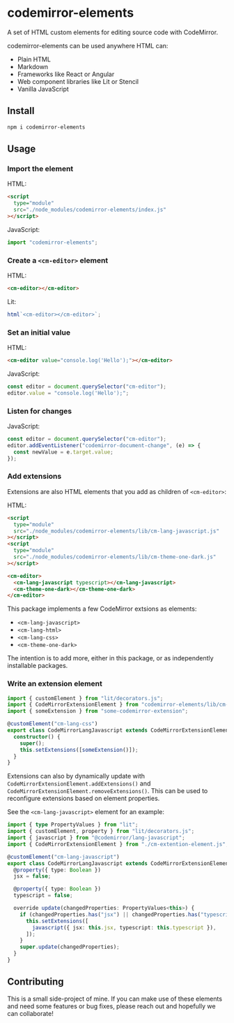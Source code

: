 # codemirror-elements

A set of HTML custom elements for editing source code with CodeMirror.

codemirror-elements can be used anywhere HTML can:

- Plain HTML
- Markdown
- Frameworks like React or Angular
- Web component libraries like Lit or Stencil
- Vanilla JavaScript

## Install

```bash
npm i codemirror-elements
```

## Usage

### Import the element

HTML:

```html
<script
  type="module"
  src="./node_modules/codemirror-elements/index.js"
></script>
```

JavaScript:

```js
import "codemirror-elements";
```

### Create a `<cm-editor>` element

HTML:

```html
<cm-editor></cm-editor>
```

Lit:

```js
html`<cm-editor></cm-editor>`;
```

### Set an initial value

HTML:

```html
<cm-editor value="console.log('Hello');"></cm-editor>
```

JavaScript:

```js
const editor = document.querySelector("cm-editor");
editor.value = "console.log('Hello');";
```

### Listen for changes

JavaScript:

```js
const editor = document.querySelector("cm-editor");
editor.addEventListener("codemirror-document-change", (e) => {
  const newValue = e.target.value;
});
```

### Add extensions

Extensions are also HTML elements that you add as children of `<cm-editor>`:

HTML:

```html
<script
  type="module"
  src="./node_modules/codemirror-elements/lib/cm-lang-javascript.js"
></script>
<script
  type="module"
  src="./node_modules/codemirror-elements/lib/cm-theme-one-dark.js"
></script>

<cm-editor>
  <cm-lang-javascript typescript></cm-lang-javascript>
  <cm-theme-one-dark></cm-theme-one-dark>
</cm-editor>
```

This package implements a few CodeMirror extsions as elements:

- `<cm-lang-javascript>`
- `<cm-lang-html>`
- `<cm-lang-css>`
- `<cm-theme-one-dark>`

The intention is to add more, either in this package, or as independently installable packages.

### Write an extension element

```ts
import { customElement } from "lit/decorators.js";
import { CodeMirrorExtensionElement } from "codemirror-elements/lib/cm-extention-element.js";
import { someExtension } from "some-codemirror-extension";

@customElement("cm-lang-css")
export class CodeMirrorLangJavascript extends CodeMirrorExtensionElement {
  constructor() {
    super();
    this.setExtensions([someExtension()]);
  }
}
```

Extensions can also by dynamically update with `CodeMirrorExtensionElement.addExtensions()` and `CodeMirrorExtensionElement.removeExtensions()`. This can be used to reconfigure extensions based on element properties.

See the `<cm-lang-javascript>` element for an example:

```ts
import { type PropertyValues } from "lit";
import { customElement, property } from "lit/decorators.js";
import { javascript } from "@codemirror/lang-javascript";
import { CodeMirrorExtensionElement } from "./cm-extention-element.js";

@customElement("cm-lang-javascript")
export class CodeMirrorLangJavascript extends CodeMirrorExtensionElement {
  @property({ type: Boolean })
  jsx = false;

  @property({ type: Boolean })
  typescript = false;

  override update(changedProperties: PropertyValues<this>) {
    if (changedProperties.has("jsx") || changedProperties.has("typescript")) {
      this.setExtensions([
        javascript({ jsx: this.jsx, typescript: this.typescript }),
      ]);
    }
    super.update(changedProperties);
  }
}
```

## Contributing

This is a small side-project of mine. If you can make use of these elements and need some features or bug fixes, please reach out and hopefully we can collaborate!
